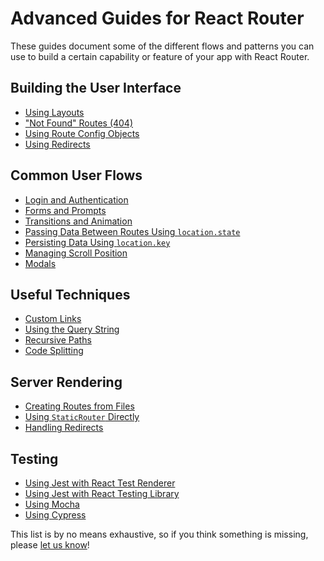 # Advanced Guides for React Router

These guides document some of the different flows and patterns you can use to
build a certain capability or feature of your app with React Router.

## Building the User Interface

- [Using Layouts](#TODO)
- ["Not Found" Routes (404)](#TODO)
- [Using Route Config Objects](#TODO)
- [Using Redirects](#TODO)

## Common User Flows

- [Login and Authentication](#TODO)
- [Forms and Prompts](#TODO)
- [Transitions and Animation](#TODO)
- [Passing Data Between Routes Using `location.state`](#TODO)
- [Persisting Data Using `location.key`](#TODO)
- [Managing Scroll Position](#TODO)
- [Modals](#TODO)

## Useful Techniques

- [Custom Links](#TODO)
- [Using the Query String](#TODO)
- [Recursive Paths](#TODO)
- [Code Splitting](#TODO)

## Server Rendering

- [Creating Routes from Files](#TODO)
- [Using `StaticRouter` Directly](#TODO)
- [Handling Redirects](#TODO)

## Testing

- [Using Jest with React Test Renderer](#TODO)
- [Using Jest with React Testing Library](#TODO)
- [Using Mocha](#TODO)
- [Using Cypress](#TODO)

This list is by no means exhaustive, so if you think something is missing,
please [let us know](#TODO)!
